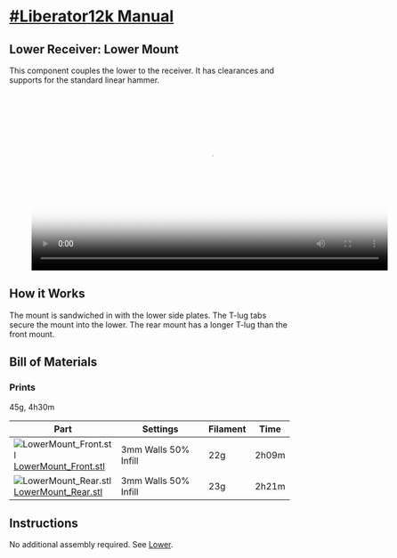 # [\#Liberator12k Manual](../../README.md)
## Lower Receiver: Lower Mount

This component couples the lower to the receiver. It has clearances and supports for the standard linear hammer.

<!-- blank line -->
<figure class="video_container">
  <video width="640" loop="true" preload="auto" controls="false" allowfullscreen="true" poster="LowerMount.png">
    <source src="LowerMount.mp4" type="video/mp4">
  </video>
</figure>
<!-- blank line -->

## How it Works
The mount is sandwiched in with the lower side plates. The T-lug tabs secure the
mount into the lower. The rear mount has a longer T-lug than the front mount.

## Bill of Materials

### Prints
45g, 4h30m

| Part                                                                                                | Settings             | Filament | Time   |
|-----------------------------------------------------------------------------------------------------|----------------------|----------|--------|
| ![LowerMount_Front.stl](LowerMount_Front_thumb.png)<br>[LowerMount_Front.stl](LowerMount_Front.stl) | 3mm Walls 50% Infill | 22g      | 2h09m  |
| ![LowerMount_Rear.stl](LowerMount_Rear_thumb.png)<br>[LowerMount_Rear.stl](LowerMount_Rear.stl)     | 3mm Walls 50% Infill | 23g      | 2h21m  |

## Instructions
No additional assembly required. See [Lower](Lower.html).